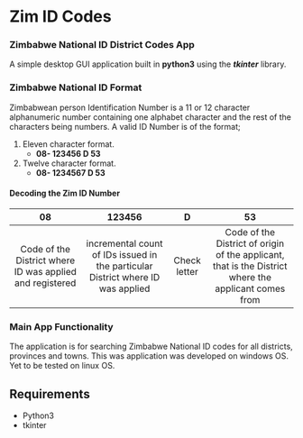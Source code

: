 # Zim ID Codes
### Zimbabwe National ID District Codes App

A simple desktop GUI application built in **python3** using the **_tkinter_** library.

### Zimbabwe National ID Format
Zimbabwean person Identification Number is a 11 or 12 character alphanumeric number containing one 
alphabet character and the rest of the characters being numbers.
A valid ID Number is of the format;
1. Eleven character format.
    - **08- 123456 D 53**
2. Twelve character format.
    - **08- 1234567 D 53**

#### Decoding the Zim ID Number
| 08      | 123456   | D     | 53    |
| :---:   | :----:   |  :---:|:---:  |
| Code of the District where ID was applied and registered | incremental count of IDs issued in the particular District where ID was applied    | Check letter   | Code of the District of origin of the applicant, that is the District where the applicant comes from     |

    
### Main App Functionality
The application is for searching Zimbabwe National ID codes for all districts, provinces and towns.
This was application was developed on windows OS. Yet to be tested on linux OS. 

## Requirements
- Python3
- tkinter
